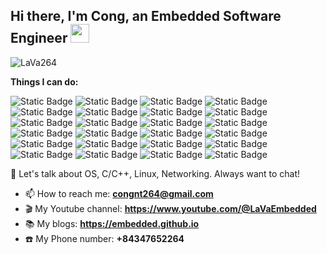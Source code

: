 ## Hi there, I'm Cong, an Embedded Software Engineer <img src="https://emojis.slackmojis.com/emojis/images/1531849430/4246/blob-sunglasses.gif?1531849430" width="30"/>

![LaVa264](https://komarev.com/ghpvc/?username=LaVa264)

**Things I can do:**

![Static Badge](https://img.shields.io/badge/-C-45b8d8?style=flat-square&logo=c&logoColor=white)
![Static Badge](https://img.shields.io/badge/-C++-45b8d8?style=flat-square&logo=cplusplusbuilder&logoColor=white&color=8DD6F9)
![Static Badge](https://img.shields.io/badge/-Python-45b8d8?style=flat-square&logo=python&logoColor=white&color=2496ED)
![Static Badge](https://img.shields.io/badge/-Assembly-45b8d8?style=flat-square&logo=amazonecs&logoColor=white&color=2088FF)
![Static Badge](https://img.shields.io/badge/-Embedded_OS-45b8d8?style=flat-square&logo=arm&logoColor=white&color=4285F4)
![Static Badge](https://img.shields.io/badge/-Embedded_Linux-45b8d8?style=flat-square&logo=linux&logoColor=white&color=3178C6)
![Static Badge](https://img.shields.io/badge/-Embedded_Firmware_MCU-45b8d8?style=flat-square&logo=stmicroelectronics&logoColor=white&color=4000BF)
![Static Badge](https://img.shields.io/badge/-Linux_Kernel-45b8d8?style=flat-square&logo=linux&logoColor=white&color=311C87)
![Static Badge](https://img.shields.io/badge/-Networking-45b8d8?style=flat-square&logo=amazonecs&logoColor=white&color=430098)
![Static Badge](https://img.shields.io/badge/-TCP_IP-45b8d8?style=flat-square&logo=amazonecs&logoColor=white&color=B7178C)
![Static Badge](https://img.shields.io/badge/-WiFi_BLE-45b8d8?style=flat-square&logo=amazonecs&logoColor=white&color=E10098)
![Static Badge](https://img.shields.io/badge/-Network_Security-45b8d8?style=flat-square&logo=amazonecs&logoColor=white&color=CC6699)
![Static Badge](https://img.shields.io/badge/-Bootloader-45b8d8?style=flat-square&logo=amazonecs&logoColor=white&color=DB7093)
![Static Badge](https://img.shields.io/badge/-BIOS_UEFI-45b8d8?style=flat-square&logo=amazonecs&logoColor=white&color=F05032)
![Static Badge](https://img.shields.io/badge/-Uboot-45b8d8?style=flat-square&logo=amazonecs&logoColor=white&color=E0234E)
![Static Badge](https://img.shields.io/badge/-Yocto-45b8d8?style=flat-square&logo=amazonecs&logoColor=white&color=DD1100)
![Static Badge](https://img.shields.io/badge/-FreeRTOS-45b8d8?style=flat-square&logo=amazonecs&logoColor=white&color=CB3837)
![Static Badge](https://img.shields.io/badge/-x86_64_Arch-45b8d8?style=flat-square&logo=amazonecs&logoColor=white&color=E34F26)
![Static Badge](https://img.shields.io/badge/-ARM_Arch-45b8d8?style=flat-square&logo=amazonecs&logoColor=white&color=FB542B)
![Static Badge](https://img.shields.io/badge/-Docker-45b8d8?style=flat-square&logo=amazonecs&logoColor=white&color=EC4A3F)
![Static Badge](https://img.shields.io/badge/-Load_balancer-45b8d8?style=flat-square&logo=amazonecs&logoColor=white&color=F9A03C)
![Static Badge](https://img.shields.io/badge/-Firewall-45b8d8?style=flat-square&logo=amazonecs&logoColor=white&color=F7B93E)
![Static Badge](https://img.shields.io/badge/-Device_Driver_Model-45b8d8?style=flat-square&logo=amazonecs&logoColor=white&color=47A248)
![Static Badge](https://img.shields.io/badge/-Debugger-45b8d8?style=flat-square&logo=amazonecs&logoColor=white&color=green)

💬 Let's talk about OS, C/C++, Linux, Networking. Always want to chat!

- 📫 How to reach me: **congnt264@gmail.com**
- 🎬 My Youtube channel: **https://www.youtube.com/@LaVaEmbedded**
- 📚 My blogs: **https://embedded.github.io**
- ☎️ My Phone number: **+84347652264**

<!--
**LaVa264/LaVa264** is a ✨ _special_ ✨ repository because its `README.md` (this file) appears on your GitHub profile.

Here are some ideas to get you started:

- 🔭 I’m currently working on ...
- 🌱 I’m currently learning ...
- 👯 I’m looking to collaborate on ...
- 🤔 I’m looking for help with ...
- 💬 Ask me about ...
- 📫 How to reach me: ...
- 😄 Pronouns: ...
- ⚡ Fun fact: ...
-->
